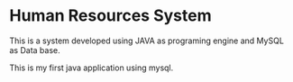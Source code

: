 # Human Resources System
This is a system developed using JAVA as programing engine and MySQL as Data base.

This is my first java application using mysql. 
